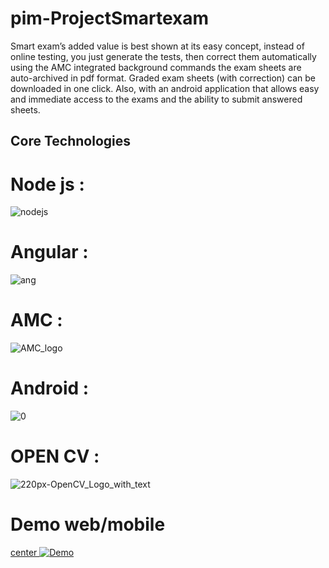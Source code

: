   # pim-ProjectSmartexam


Smart exam’s added value is best shown at its easy concept, instead of online
testing, you just generate the tests, then correct them automatically using the AMC
integrated background commands
the exam sheets are auto-archived in pdf format. Graded exam sheets (with
correction) can be downloaded in one click.
Also, with an android application that allows easy and immediate access to the
exams and the ability to submit answered sheets.
## Core Technologies
# Node js   : 
![nodejs](https://user-images.githubusercontent.com/47435198/86982281-28f44980-c189-11ea-936c-b60de2f7b53c.png)
# Angular  : 
![ang](https://user-images.githubusercontent.com/47435198/86982546-cfd8e580-c189-11ea-8343-29d67c206902.jpg)
# AMC   : 
![AMC_logo](https://user-images.githubusercontent.com/47435198/86982642-14648100-c18a-11ea-8622-1f90f269655b.jpg)


# Android   : 
![0](https://user-images.githubusercontent.com/47435198/86982654-1af2f880-c18a-11ea-9cb5-b2f9ad4f4a9e.jpg)


# OPEN CV   : 
![220px-OpenCV_Logo_with_text](https://user-images.githubusercontent.com/47435198/86982661-1e867f80-c18a-11ea-8e95-9af6adcc22be.png)

# Demo web/mobile 
[ center ![Demo](https://img.youtube.com/vi/thY8740leu8/0.jpg)](https://www.youtube.com/watch?v=thY8740leu8)


